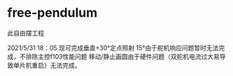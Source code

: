 # free-pendulum

此自由摆工程

2021/5/31 18：05
现可完成垂直+30°定点照射
15°由于舵机响应问题暂时无法完成，不排除主控f103性能问题
移动/静止画圆由于硬件问题（双舵机电流过大易导致单片机重启）无法完成。
